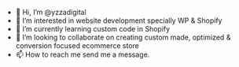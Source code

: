 - 👋 Hi, I’m @yzzadigital
- 👀 I’m interested in website development specially WP & Shopify
- 🌱 I’m currently learning custom code in Shopify
- 💞️ I’m looking to collaborate on creating custom made, optimized & conversion focused ecommerce store
- 📫 How to reach me send me a message.

<!---
yzzadigital/yzzadigital is a ✨ special ✨ repository because its `README.md` (this file) appears on your GitHub profile.
You can click the Preview link to take a look at your changes.
--->
